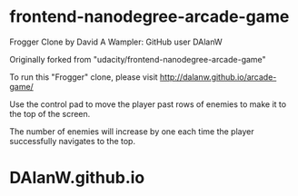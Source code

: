 frontend-nanodegree-arcade-game
===============================

Frogger Clone by David A Wampler: GitHub user DAlanW

Originally forked from "udacity/frontend-nanodegree-arcade-game"

To run this "Frogger" clone, please visit http://dalanw.github.io/arcade-game/

Use the control pad to move the player past rows of enemies to make it to the top of the screen.

The number of enemies will increase by one each time the player successfully navigates to the top.

# DAlanW.github.io

